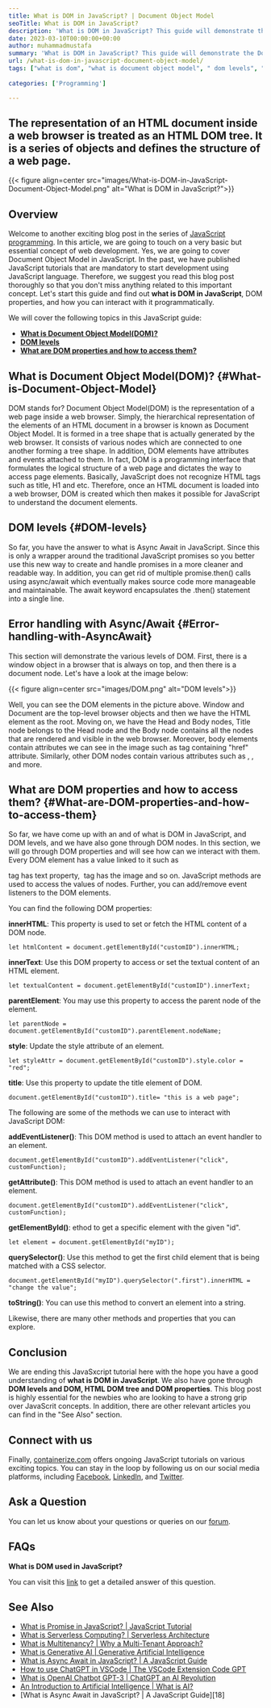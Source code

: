 ```yaml
---
title: What is DOM in JavaScript? | Document Object Model
seoTitle: What is DOM in JavaScript?
description: 'What is DOM in JavaScript? This guide will demonstrate the Document Object Model, properties of DOM, levels of DOM, and how to access DOM elements.'
date: 2023-03-10T00:00:00+00:00
author: muhammadmustafa
summary: 'What is DOM in JavaScript? This guide will demonstrate the Document Object Model, properties of DOM, levels of DOM, and how to access DOM elements.'
url: /what-is-dom-in-javascript-document-object-model/
tags: ["what is dom", "what is document object model", " dom levels", "HTML DOM tree", "dom properties"]
    
categories: ['Programming']

---
```

## The representation of an HTML document inside a web browser is treated as an HTML DOM tree. It is a series of objects and defines the structure of a web page.

{{< figure align=center src="images/What-is-DOM-in-JavaScript-Document-Object-Model.png" alt="What is DOM in JavaScript?">}}
## Overview

Welcome to another exciting blog post in the series of [JavaScript programming][1]. In this article, we are going to touch on a very basic but essential concept of web development. Yes, we are going to cover Document Object Model in JavaScript. In the past, we have published JavaScript tutorials that are mandatory to start development using JavaScript language. Therefore, we suggest you read this blog post thoroughly so that you don't miss anything related to this important concept. Let's start this guide and find out **what is DOM in JavaScript**, DOM properties, and how you can interact with it programmatically.

We will cover the following topics in this JavaScript guide:

  * **[What is Document Object Model(DOM)?][2]**
  * **[DOM levels][3]**
  * **[What are DOM properties and how to access them?][4]**

## What is Document Object Model(DOM)? {#What-is-Document-Object-Model}

DOM stands for? Document Object Model(DOM) is the representation of a web page inside a web browser. Simply, the hierarchical representation of the elements of an HTML document in a browser is known as Document Object Model. It is formed in a tree shape that is actually generated by the web browser. It consists of various nodes which are connected to one another forming a tree shape. In addition, DOM elements have attributes and events attached to them. 
In fact, DOM is a programming interface that formulates the logical structure of a web page and dictates the way to access page elements. Basically, JavaScript does not recognize HTML tags such as title, H1 and etc. Therefore, once an HTML document is loaded into a web browser, DOM is created which then makes it possible for JavaScript to understand the document elements. 

## DOM levels {#DOM-levels}

So far, you have the answer to what is Async Await in JavaScript. Since this is only a wrapper around the traditional JavaScript promises so you better use this new way to create and handle promises in a more cleaner and readable way. In addition, you can get rid of multiple promise.then() calls using async/await which eventually makes source code more manageable and maintainable. The await keyword encapsulates the .then() statement into a single line.

## Error handling with Async/Await {#Error-handling-with-AsyncAwait}

This section will demonstrate the various levels of DOM. First, there is a window object in a browser that is always on top, and then there is a document node. Let's have a look at the image below: 

{{< figure align=center src="images/DOM.png" alt="DOM levels">}}

Well, you can see the DOM elements in the picture above. Window and Document are the top-level browser objects and then we have the HTML element as the root. Moving on, we have the Head and Body nodes, Title node belongs to the Head node and the Body node contains all the nodes that are rendered and visible in the web browser. Moreover, body elements contain attributes we can see in the image such as <a> tag containing "href" attribute. Similarly, other DOM nodes contain various attributes such as <img>, <meta>, and more.

## What are DOM properties and how to access them? {#What-are-DOM-properties-and-how-to-access-them}

So far, we have come up with an and of what is DOM in JavaScript, and DOM levels, and we have also gone through DOM nodes. In this section, we will go through DOM properties and will see how can we interact with them. Every DOM element has a value linked to it such as <p> tag has text property, <img> tag has the image and so on. JavaScript methods are used to access the values of nodes. Further, you can add/remove event listeners to the DOM elements. 

You can find the following DOM properties:

**innerHTML**: This property is used to set or fetch the HTML content of a DOM node. 
```
let htmlContent = document.getElementById("customID").innerHTML;
```
**innerText**: Use this DOM property to access or set the textual content of an HTML element.
```
let textualContent = document.getElementById("customID").innerText;
```
**parentElement**: You may use this property to access the parent node of the element.
```
let parentNode = document.getElementById("customID").parentElement.nodeName;
```
**style**: Update the style attribute of an element.
```
let styleAttr = document.getElementById("customID").style.color = "red";
```
**title**: Use this property to update the title element of DOM.
```
document.getElementById("customID").title= "this is a web page";
```
 The following are some of the methods we can use to interact with JavaScript DOM:

**addEventListener()**: This DOM method is used to attach an event handler to an element.
```
document.getElementById("customID").addEventListener("click", customFunction);
```
**getAttribute()**: This DOM method is used to attach an event handler to an element.
```
document.getElementById("customID").addEventListener("click", customFunction);
```
**getElementById()**: ethod to get a specific element with the given "id".
```
let element = document.getElementById("myID");
```
**querySelector()**: Use this method to get the first child element that is being matched with a CSS selector.
```
document.getElementById("myID").querySelector(".first").innerHTML = "change the value";
```
**toString()**: You can use this method to convert an element into a string.

Likewise, there are many other methods and properties that you can explore. 

## Conclusion

We are ending this JavaSxcript tutorial here with the hope you have a good understanding of **what is DOM in JavaScript**. We also have gone through **DOM levels and DOM, HTML DOM tree and DOM properties**. This blog post is highly essential for the newbies who are looking to have a strong grip over JavaScrit concepts. In addition, there are other relevant articles you can find in the "See Also" section. 

## Connect with us

Finally, [containerize.com][5] offers ongoing JavaScript tutorials on various exciting topics. You can stay in the loop by following us on our social media platforms, including [Facebook][6], [LinkedIn][7], and [Twitter][8].

## Ask a Question

You can let us know about your questions or queries on our [forum][9].

## FAQs

**What is DOM used in JavaScript?**

You can visit this [link][2] to get a detailed answer of this question. 

## See Also

  * [What is Promise in JavaScript? | JavaScript Tutorial][10]
  * [What is Serverless Computing? | Serverless Architecture][11]
  * [What is Multitenancy? | Why a Multi-Tenant Approach?][12]
  * [What is Generative AI | Generative Artificial Intelligence][13]
  * [What is Async Await in JavaScript? | A JavaScript Guide][14] 
  * [How to use ChatGPT in VSCode | The VSCode Extension Code GPT][15]
  * [What is OpenAI Chatbot GPT-3 | ChatGPT an AI Revolution][16]
  * [An Introduction to Artificial Intelligence | What is AI?][17]
  * [What is Async Await in JavaScript? | A JavaScript Guide][18]


 [1]: https://blog.containerize.com/categories/programming/
 [2]: #What-is-Document-Object-Model
 [3]: #Error-handling-with-AsyncAwait
 [4]: #What-are-DOM-properties-and-how-to-access-them
 [5]: https://www.containerize.com/
 [6]: https://web.facebook.com/containerize
 [7]: https://www.linkedin.com/company/containerize/
 [8]: https://twitter.com/containerize_co
 [9]: https://forum.containerize.com/
 [10]: https://blog.containerize.com/what-is-promise-in-javascript-javascript-tutorial/
 [11]: https://blog.containerize.com/programming/what-is-serverless-computing-serverless-architecture/
 [12]: https://blog.containerize.com/programming/what-is-multitenancy-why-a-multi-tenant-approach-2/
 [13]: https://blog.containerize.com/artificial-intelligence/what-is-generative-ai-generative-artificial-intelligence/
 [14]: https://blog.containerize.com/what-is-async-await-in-javascript-a-javascript-guide/
 [15]: https://blog.containerize.com/artificial-intelligence/how-to-use-chatgpt-in-vscode-the-vscode-extension-codegpt/
 [16]: https://blog.containerize.com/artificial-intelligence/what-is-openai-chatbot-gpt-3-chatgpt-an-ai-revolution/
 [17]: https://blog.containerize.com/artificial-intelligence/an-introduction-to-artificial-intelligence-what-is-ai/


